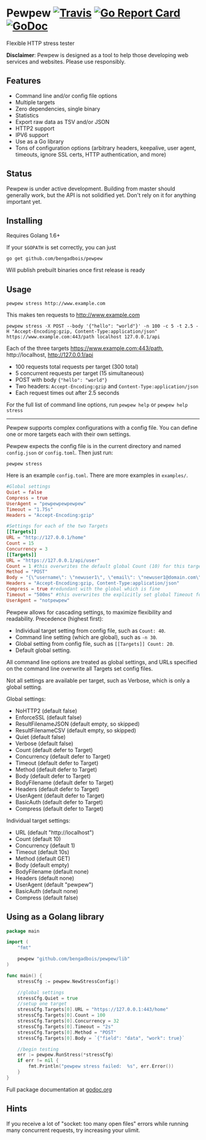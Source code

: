 # Pewpew [![Travis](https://img.shields.io/travis/bengadbois/pewpew.svg?branch=master&style=flat-square)](https://travis-ci.org/bengadbois/pewpew) [![Go Report Card](https://goreportcard.com/badge/github.com/bengadbois/pewpew?style=flat-square)](https://goreportcard.com/report/github.com/bengadbois/pewpew) [![GoDoc](https://img.shields.io/badge/godoc-reference-blue.svg?style=flat-square)](https://godoc.org/github.com/bengadbois/pewpew/lib)

Flexible HTTP stress tester

**Disclaimer**: Pewpew is designed as a tool to help those developing web services and websites. Please use responsibly.

## Features
- Command line and/or config file options
- Multiple targets
- Zero dependencies, single binary
- Statistics
- Export raw data as TSV and/or JSON
- HTTP2 support
- IPV6 support
- Use as a Go library
- Tons of configuration options (arbitrary headers, keepalive, user agent, timeouts, ignore SSL certs, HTTP authentication, and more)

## Status
Pewpew is under active development. Building from master should generally work, but the API is not solidified yet. Don't rely on it for anything important yet.

## Installing
Requires Golang 1.6+

If your `$GOPATH` is set correctly, you can just

```
go get github.com/bengadbois/pewpew
```

Will publish prebuilt binaries once first release is ready

## Usage
```
pewpew stress http://www.example.com
```
This makes ten requests to http://www.example.com

```
pewpew stress -X POST --body '{"hello": "world"}' -n 100 -c 5 -t 2.5 -H "Accept-Encoding:gzip, Content-Type:application/json" https://www.example.com:443/path localhost 127.0.0.1/api
```
Each of the three targets https://www.example.com:443/path, http://localhost, http://127.0.0.1/api
 - 100 requests total requests per target (300 total)
 - 5 concurrent requests per target (15 simultaneous)
 - POST with body `{"hello": "world"}`
 - Two headers: `Accept-Encoding:gzip` and `Content-Type:application/json`
 - Each request times out after 2.5 seconds

For the full list of command line options, run `pewpew help` or `pewpew help stress`

---

Pewpew supports complex configurations with a config file. You can define one or more targets each with their own settings.

Pewpew expects the config file is in the current directory and named `config.json` or `config.toml`. Then just run:
```
pewpew stress
```

Here is an example `config.toml`. There are more examples in `examples/`.
```toml
#Global settings
Quiet = false
Compress = true
UserAgent = "pewpewpewpewpew"
Timeout = "1.75s"
Headers = "Accept-Encoding:gzip"

#Settings for each of the two Targets
[[Targets]]
URL = "http://127.0.0.1/home"
Count = 15
Concurrency = 3
[[Targets]]
URL = "https://127.0.0.1/api/user"
Count = 1 #this overwrites the default global Count (10) for this target
Method = "POST"
Body = "{\"username\": \"newuser1\", \"email\": \"newuser1@domain.com\"}"
Headers = "Accept-Encoding:gzip, Content-Type:application/json"
Compress = true #redundant with the global which is fine
Timeout = "500ms" #this overwrites the explicitly set global Timeout for this target
UserAgent = "notpewpew"
```
Pewpew allows for cascading settings, to maximize flexibility and readability.
Precedence (highest first):
- Individual target setting from config file, such as `Count: 40`.
- Command line setting (which are global), such as `-n 30`.
- Global setting from config file, such as `[[Targets]] Count: 20`.
- Default global setting.

All command line options are treated as global settings, and URLs specified on the command line overwrite all Targets set config files.

Not all settings are available per target, such as Verbose, which is only a global setting.

Global settings:
- NoHTTP2 (default false)
- EnforceSSL (default false)
- ResultFilenameJSON (default empty, so skipped)
- ResultFilenameCSV (default empty, so skipped)
- Quiet (default false)
- Verbose (default false)
- Count (default defer to Target)
- Concurrency (default defer to Target)
- Timeout (default defer to Target)
- Method (default defer to Target)
- Body (default defer to Target)
- BodyFilename (default defer to Target)
- Headers (default defer to Target)
- UserAgent (default defer to Target)
- BasicAuth (default defer to Target)
- Compress (default defer to Target)

Individual target settings:
- URL (default "http://localhost")
- Count (default 10)
- Concurrency (default 1)
- Timeout (default 10s)
- Method (default GET)
- Body (default empty)
- BodyFilename (default none)
- Headers (default none)
- UserAgent (default "pewpew")
- BasicAuth (default none)
- Compress (default false)

## Using as a Golang library
```go
package main

import (
    "fmt"

    pewpew "github.com/bengadbois/pewpew/lib"
)

func main() {
    stressCfg := pewpew.NewStressConfig()

    //global settings
    stressCfg.Quiet = true
    //setup one target
    stressCfg.Targets[0].URL = "https://127.0.0.1:443/home"
    stressCfg.Targets[0].Count = 100
    stressCfg.Targets[0].Concurrency = 32
    stressCfg.Targets[0].Timeout = "2s"
    stressCfg.Targets[0].Method = "POST"
    stressCfg.Targets[0].Body = `{"field": "data", "work": true}`

    //begin testing
    err := pewpew.RunStress(*stressCfg)
    if err != nil {
        fmt.Println("pewpew stress failed:  %s", err.Error())
    }
}
```
Full package documentation at [godoc.org](https://godoc.org/github.com/bengadbois/pewpew/lib)

## Hints

If you receive a lot of "socket: too many open files" errors while running many concurrent requests, try increasing your ulimit.
